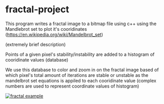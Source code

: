 # fractal-project

This program writes a fractal image to a bitmap file using c++ using the Mandlebrot set to plot it's cooridinates (https://en.wikipedia.org/wiki/Mandelbrot_set) 

(extremely brief description)

Points of a given pixel's stability/instability are added to a histogram of cooridinate values (database)

We use this database to color and zoom in on the fractal image based of which pixel's total amount of iterations are stable or unstable as the mandelbrot set equations is appiled to each cooridinate value (complex numbers are used to represent coordinate values of histogram)

[![fractal example]()](https://imgur.com/a/YYB5Chv)



   





